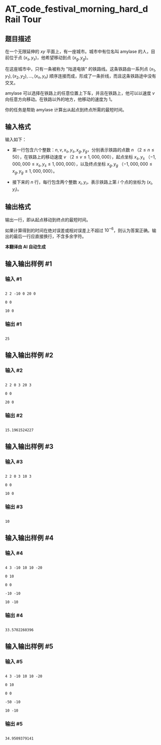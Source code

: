 # AT_code_festival_morning_hard_d Rail Tour

## 题目描述

在一个无限延伸的 $xy$ 平面上，有一座城市。城市中有位名叫 amylase 的人，目前位于点 $(x_s, y_s)$，他希望移动到点 $(x_g, y_g)$。

在这座城市中，只有一条被称为 "陆道电铁" 的铁路线。这条铁路由一系列点 $(x_1, y_1), (x_2, y_2), \ldots, (x_n, y_n)$ 顺序连接而成，形成了一条折线，而且这条铁路途中没有交叉。

amylase 可以选择在铁路上的任意位置上下车，并且在铁路上，他可以以速度 $v$ 向任意方向移动。在铁路以外的地方，他移动的速度为 $1$。

你的任务是帮助 amylase 计算出从起点到终点所需的最短时间。

## 输入格式

输入如下：
- 第一行包含六个整数：$n, v, x_s, y_s, x_g, y_g$，分别表示铁路的点数 $n$ （$2 \leq n \leq 50$），在铁路上的移动速度 $v$ （$2 \leq v \leq 1{,}000{,}000$），起点坐标 $x_s, y_s$ （$-1{,}000{,}000 \leq x_s, y_s \leq 1{,}000{,}000$），以及终点坐标 $x_g, y_g$ （$-1{,}000{,}000 \leq x_g, y_g \leq 1{,}000{,}000$）。
- 接下来的 $n$ 行，每行包含两个整数 $x_i, y_i$，表示铁路上第 $i$ 个点的坐标为 $(x_i, y_i)$。

## 输出格式

输出一行，即从起点移动到终点的最短时间。

如果计算得到的时间在绝对误差或相对误差上不超过 $10^{-6}$，则认为答案正确。输出的最后一行应直接换行，不含多余字符。

 **本翻译由 AI 自动生成**

## 输入输出样例 #1

### 输入 #1

```
2 2 -10 0 20 0
0 0
10 0
```

### 输出 #1

```
25
```

## 输入输出样例 #2

### 输入 #2

```
2 2 0 3 20 3
0 0
20 0
```

### 输出 #2

```
15.1961524227
```

## 输入输出样例 #3

### 输入 #3

```
2 2 0 3 10 3
0 0
10 0
```

### 输出 #3

```
10
```

## 输入输出样例 #4

### 输入 #4

```
4 3 -10 10 10 -20
0 10
0 0
-10 -10
10 -10
```

### 输出 #4

```
33.5702260396
```

## 输入输出样例 #5

### 输入 #5

```
4 3 -10 10 10 -20
0 10
0 0
-50 -10
10 -10
```

### 输出 #5

```
34.9509379141
```